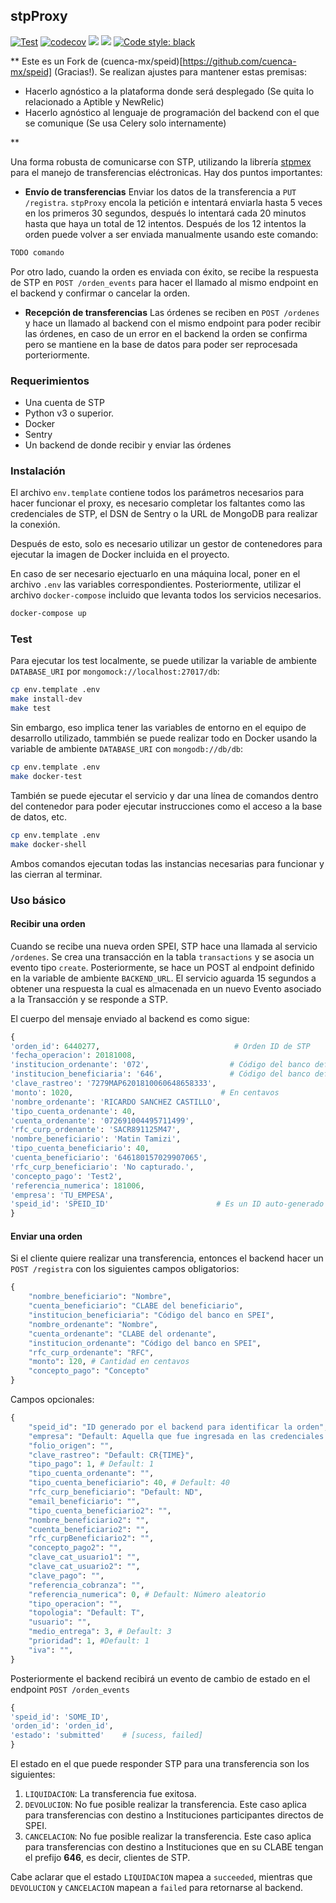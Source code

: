 ## stpProxy

[![Test](https://github.com/cuenca-mx/speid/workflows/Test/badge.svg)](https://github.com/cuenca-mx/speid/actions?query=workflow%3ATest)
[![codecov](https://codecov.io/gh/cuenca-mx/speid/branch/master/graph/badge.svg)](https://codecov.io/gh/cuenca-mx/speid)
[![](https://images.microbadger.com/badges/image/cuenca/speid:1.9.4.svg)](https://microbadger.com/images/cuenca/speid:1.9.4 "Get your own image badge on microbadger.com")
[![](https://images.microbadger.com/badges/version/cuenca/speid:1.9.4.svg)](https://microbadger.com/images/cuenca/speid:1.9.4 "Get your own version badge on microbadger.com")
[![Code style: black](https://img.shields.io/badge/code%20style-black-000000.svg)](https://github.com/ambv/black)

**
Este es un Fork de (cuenca-mx/speid)[https://github.com/cuenca-mx/speid] (Gracias!).
Se realizan ajustes para mantener estas premisas:

- Hacerlo agnóstico a la plataforma donde será desplegado (Se quita lo relacionado a Aptible y NewRelic)
- Hacerlo agnóstico al lenguaje de programación del backend con el que se comunique (Se usa Celery solo internamente)

**

Una forma robusta de comunicarse con STP, utilizando la librería 
[stpmex](https://pypi.org/project/stpmex/) para el manejo de transferencias eléctronicas. Hay dos puntos importantes:

- **Envío de transferencias** Enviar los datos de la transferencia a `PUT /registra`. 
`stpProxy` encola la petición e intentará enviarla hasta 5 veces en los primeros 30 segundos,
después lo intentará cada 20 minutos hasta que haya un total de 12 intentos.
Después de los 12 intentos la orden puede volver a ser enviada manualmente usando este comando:
```python
TODO comando
```
Por otro lado, cuando la orden es enviada con éxito, se recibe la respuesta de STP en `POST /orden_events` 
para hacer el llamado al mismo endpoint en el backend y confirmar o cancelar la orden.

- **Recepción de transferencias** Las órdenes se reciben en `POST /ordenes` y hace un llamado
al backend con el mismo endpoint para poder recibir las órdenes, 
en caso de un error en el backend la orden se confirma pero se mantiene en la base de datos 
para poder ser reprocesada porteriormente. 

### Requerimientos

- Una cuenta de STP
- Python v3 o superior.
- Docker
- Sentry
- Un backend de donde recibir y enviar las órdenes

### Instalación

El archivo `env.template` contiene todos los parámetros necesarios para hacer funcionar el proxy,
es necesario completar los faltantes como las credenciales de STP, el DSN de Sentry o
la URL de MongoDB para realizar la conexión.

Después de esto, solo es necesario utilizar un gestor de contenedores para ejecutar 
la imagen de Docker incluida en el proyecto.

En caso de ser necesario ejectuarlo en una máquina local, poner en el archivo `.env` las variables correspondientes. Posteriormente,
utilizar el archivo `docker-compose` incluido que levanta todos los servicios necesarios.
``` bash
docker-compose up
```

### Test

Para ejecutar los test localmente, se puede utilizar la variable de ambiente `DATABASE_URI` 
por `mongomock://localhost:27017/db`:

```bash
cp env.template .env
make install-dev
make test
```

Sin embargo, eso implica tener las variables de entorno en el equipo de desarrollo 
utilizado, tammbién se puede realizar todo en Docker usando la variable de ambiente 
`DATABASE_URI` con `mongodb://db/db`:

```bash
cp env.template .env
make docker-test
```

También se puede ejecutar el servicio y dar una línea de comandos dentro del contenedor
para poder ejecutar instrucciones como el acceso a la base de datos, etc.

```bash
cp env.template .env
make docker-shell
```

Ambos comandos ejecutan todas las instancias necesarias para funcionar y las cierran
al terminar.


### Uso básico

#### Recibir una orden

Cuando se recibe una nueva orden SPEI, STP hace una llamada al 
servicio `/ordenes`. Se crea una transacción en la tabla `transactions`
y se asocia un evento tipo `create`. Posteriormente, se hace un POST al endpoint 
definido en la variable de ambiente `BACKEND_URL`. El servicio aguarda 15 segundos a 
obtener una respuesta la cual es almacenada en un nuevo Evento asociado a la 
Transacción y se responde a STP.

El cuerpo del mensaje enviado al backend es como sigue:
```python
{
'orden_id': 6440277,                              # Orden ID de STP 
'fecha_operacion': 20181008,                     
'institucion_ordenante': '072',                  # Código del banco definido por SPEI
'institucion_beneficiaria': '646',               # Código del banco definido por SPEI
'clave_rastreo': '7279MAP6201810060648658333', 
'monto': 1020,                                 # En centavos 
'nombre_ordenante': 'RICARDO SANCHEZ CASTILLO', 
'tipo_cuenta_ordenante': 40, 
'cuenta_ordenante': '072691004495711499', 
'rfc_curp_ordenante': 'SACR891125M47', 
'nombre_beneficiario': 'Matin Tamizi', 
'tipo_cuenta_beneficiario': 40, 
'cuenta_beneficiario': '646180157029907065', 
'rfc_curp_beneficiario': 'No capturado.', 
'concepto_pago': 'Test2', 
'referencia_numerica': 181006, 
'empresa': 'TU_EMPESA',
'speid_id': 'SPEID_ID'                        # Es un ID auto-generado y debe ser único para cada orden
}
```

#### Enviar una orden

Si el cliente quiere realizar una transferencia, entonces el backend hacer un `POST /registra`
con los siguientes campos obligatorios:

```python
{
    "nombre_beneficiario": "Nombre",
    "cuenta_beneficiario": "CLABE del beneficiario",
    "institucion_beneficiaria": "Código del banco en SPEI",
    "nombre_ordenante": "Nombre",
    "cuenta_ordenante": "CLABE del ordenante",
    "institucion_ordenante": "Código del banco en SPEI",
    "rfc_curp_ordenante": "RFC",
    "monto": 120, # Cantidad en centavos
    "concepto_pago": "Concepto"
}
```

Campos opcionales:

```python
{
    "speid_id": "ID generado por el backend para identificar la orden",
    "empresa": "Default: Aquella que fue ingresada en las credenciales de STP",
    "folio_origen": "",
    "clave_rastreo": "Default: CR{TIME}",
    "tipo_pago": 1, # Default: 1
    "tipo_cuenta_ordenante": "",
    "tipo_cuenta_beneficiario": 40, # Default: 40
    "rfc_curp_beneficiario": "Default: ND",
    "email_beneficiario": "",
    "tipo_cuenta_beneficiario2": "",
    "nombre_beneficiario2": "",
    "cuenta_beneficiario2": "",
    "rfc_curpBeneficiario2": "",
    "concepto_pago2": "",
    "clave_cat_usuario1": "",
    "clave_cat_usuario2": "",
    "clave_pago": "",
    "referencia_cobranza": "",
    "referencia_numerica": 0, # Default: Número aleatorio
    "tipo_operacion": "",
    "topologia": "Default: T",
    "usuario": "",
    "medio_entrega": 3, # Default: 3
    "prioridad": 1, #Default: 1
    "iva": "",
}
```

Posteriormente el backend recibirá un evento de cambio de estado en el endpoint `POST /orden_events`

```python
{
'speid_id': 'SOME_ID',
'orden_id': 'orden_id',
'estado': 'submitted'    # [sucess, failed]
}
```

El estado en el que puede responder STP para una transferencia son los siguientes:
1. `LIQUIDACION`: La transferencia fue exitosa.
2. `DEVOLUCION`: No fue posible realizar la transferencia. Este caso aplica 
para transferencias con destino a Instituciones participantes directos de SPEI.
3. `CANCELACION`: No fue posible realizar la transferencia. Este caso aplica 
para transferencias con destino a Instituciones que en su CLABE tengan el prefijo **646**, es decir, clientes de STP.

Cabe aclarar que el estado `LIQUIDACION` mapea a `succeeded`, mientras que
`DEVOLUCION` y `CANCELACION` mapean a `failed` para retornarse al backend.

